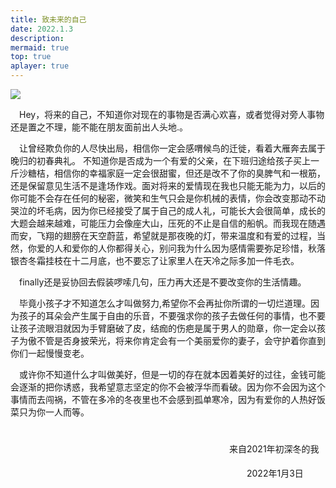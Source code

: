 ```yaml
---
title: 致未来的自己
date: 2022.1.3
description: 
mermaid: true
top: true
aplayer: true
---
```

![](https://www.hualigs.cn/image/63d15335dcc4b.jpg)

<!-- more -->
<p class="z">Hey，将来的自己，不知道你对现在的事物是否满心欢喜，或者觉得对旁人事物还是置之不理，能不能在朋友面前出人头地.。</p>

<p class="a">让曾经欺负你的人尽快出局，相信你一定会感喟候鸟的迁徙，看着大雁奔去属于晚归的初春典礼。
不知道你是否成为一个有爱的父亲，在下班归途给孩子买上一斤沙糖桔，相信你的幸福家庭一定会很甜蜜，但还是改不了你的臭脾气和一根筋，还是保留意见生活不是逢场作戏。面对将来的爱情现在我也只能无能为力，以后的你可能不会存在任何的秘密，微笑和生气只会是你机械的表情，你会改变那动不动哭泣的坏毛病，因为你已经接受了属于自己的成人礼，可能长大会很简单，成长的大题会越来越难，可能压力会像座大山，压死的不止是自信的船帆。而我现在随遇而安，飞翔的翅膀在天空蔚蓝，希望就是那夜晚的灯，带来温度和有爱的过程，当然，你爱的人和爱你的人你都得关心，别问我为什么因为感情需要弥足珍惜，秋落银杏冬霜挂枝在十二月底，也不要忘了让家里人在天冷之际多加一件毛衣。</p>

<p class="a"> finally还是妥协回去假装啰嗦几句，压力再大还是不要改变你的生活情趣。</p>

<p class="a">毕竟小孩子才不知道怎么才叫做努力,希望你不会再扯你所谓的一切烂道理。因为孩子的耳朵会产生属于自由的乐音，不要强求你的孩子去做任何的事情，也不要让孩子流眼泪就因为手臂磨破了皮，结痂的伤疤是属于男人的勋章，你一定会以孩子为傲不管是否身披荣光，将来你肯定会有一个美丽爱你的妻子，会守护着你直到你们一起慢慢变老。</p>

<p class="aaaa">或许你不知道什么才叫做美好，但是一切的存在就本因着美好的过往，金钱可能会逐渐的把你诱惑，我希望意志坚定的你不会被浮华而看破。因为你不会因为这个事情而去闯祸，不管在多冷的冬夜里也不会感到孤单寒冷，因为有爱你的人热好饭菜只为你一人而等。</p>

<p class="gggggg">来自2021年初深冬的我</p>

<p class="bbbbb">2022年1月3日</p>

<style>
.p{text-indent:25em;}
.b{text-indent:32em;}
.z{text-indent:1em;}
.a{text-indent:1em;}
.aaaa{text-indent:1em;}
.gggggg{text-indent:25em;padding-top:25px;}
.bbbbb{text-indent:27em;padding-top:5px;}
/* p{text-indent:10px;} */
/* .aaaa{text-indent:10px;} */
</style>